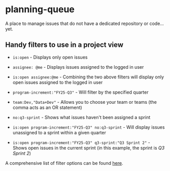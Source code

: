# planning-queue
A place to manage issues that do not have a dedicated repository or code... yet.

## Handy filters to use in a project view
- `is:open` - Displays only open issues

- `assignee: @me` - Displays issues assigned to the logged in user

- `is:open assignee:@me` - Combining the two above filters will display only open issues assigned to the logged in user

- `program-increment:"FY25-Q3"` - Will filter by the specified quarter

- `team:Dev,"Data+Dev"` - Allows you to choose your team or teams (the comma acts as an OR statement)

- `no:q3-sprint` - Shows what issues haven't been assigned a sprint

- `is:open program-increment:"FY25-Q3" no:q3-sprint` - Will display issues unassigned to a sprint within a given quarter

- `is:open program-increment:"FY25-Q3" q3-sprint:"Q3 Sprint 2"` - Shows open issues in the current sprint (in this example, the sprint is _Q3 Sprint 2_)

A comprehensive list of filter options can be found [here](https://docs.github.com/en/issues/planning-and-tracking-with-projects/customizing-views-in-your-project/filtering-projects).
